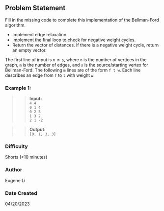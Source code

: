 ## Problem Statement
Fill in the missing code to complete this implementation of the Bellman-Ford algorithm.

* Implement edge relaxation.
* Implement the final loop to check for negative weight cycles.
* Return the vector of distances.
If there is a negative weight cycle, return an empty vector.

The first line of input is `n m s`, where `n` is the number of vertices in the graph, `m` is the number of edges, and `s` is the source/starting vertex for Bellman-Ford.
The following `m` lines are of the form `f t w`. Each line describes an edge from `f` to `t` with weight `w`.
&nbsp;
### Example 1:
>> **Input:** \
> `4 4` \
> `0 1 4` \
> `0 2 3` \
> `1 3 2` \
> `2 1 -2`

>> **Output:** \
> `[0, 1, 3, 3]`

### Difficulty
Shorts (&lt;10 minutes)

### Author
Eugene Li

### Date Created
04/20/2023